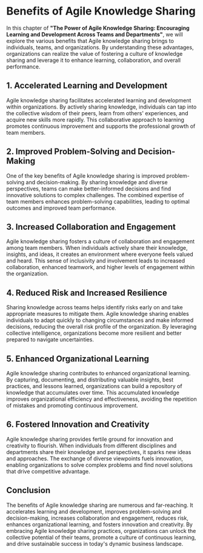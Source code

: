Benefits of Agile Knowledge Sharing
============================================

In this chapter of **"The Power of Agile Knowledge Sharing: Encouraging Learning and Development Across Teams and Departments"**, we will explore the various benefits that Agile knowledge sharing brings to individuals, teams, and organizations. By understanding these advantages, organizations can realize the value of fostering a culture of knowledge sharing and leverage it to enhance learning, collaboration, and overall performance.

**1. Accelerated Learning and Development**
-------------------------------------------

Agile knowledge sharing facilitates accelerated learning and development within organizations. By actively sharing knowledge, individuals can tap into the collective wisdom of their peers, learn from others' experiences, and acquire new skills more rapidly. This collaborative approach to learning promotes continuous improvement and supports the professional growth of team members.

**2. Improved Problem-Solving and Decision-Making**
---------------------------------------------------

One of the key benefits of Agile knowledge sharing is improved problem-solving and decision-making. By sharing knowledge and diverse perspectives, teams can make better-informed decisions and find innovative solutions to complex challenges. The combined expertise of team members enhances problem-solving capabilities, leading to optimal outcomes and improved team performance.

**3. Increased Collaboration and Engagement**
---------------------------------------------

Agile knowledge sharing fosters a culture of collaboration and engagement among team members. When individuals actively share their knowledge, insights, and ideas, it creates an environment where everyone feels valued and heard. This sense of inclusivity and involvement leads to increased collaboration, enhanced teamwork, and higher levels of engagement within the organization.

**4. Reduced Risk and Increased Resilience**
--------------------------------------------

Sharing knowledge across teams helps identify risks early on and take appropriate measures to mitigate them. Agile knowledge sharing enables individuals to adapt quickly to changing circumstances and make informed decisions, reducing the overall risk profile of the organization. By leveraging collective intelligence, organizations become more resilient and better prepared to navigate uncertainties.

**5. Enhanced Organizational Learning**
---------------------------------------

Agile knowledge sharing contributes to enhanced organizational learning. By capturing, documenting, and distributing valuable insights, best practices, and lessons learned, organizations can build a repository of knowledge that accumulates over time. This accumulated knowledge improves organizational efficiency and effectiveness, avoiding the repetition of mistakes and promoting continuous improvement.

**6. Fostered Innovation and Creativity**
-----------------------------------------

Agile knowledge sharing provides fertile ground for innovation and creativity to flourish. When individuals from different disciplines and departments share their knowledge and perspectives, it sparks new ideas and approaches. The exchange of diverse viewpoints fuels innovation, enabling organizations to solve complex problems and find novel solutions that drive competitive advantage.

**Conclusion**
--------------

The benefits of Agile knowledge sharing are numerous and far-reaching. It accelerates learning and development, improves problem-solving and decision-making, increases collaboration and engagement, reduces risk, enhances organizational learning, and fosters innovation and creativity. By embracing Agile knowledge sharing practices, organizations can unlock the collective potential of their teams, promote a culture of continuous learning, and drive sustainable success in today's dynamic business landscape.

